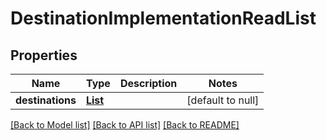 # DestinationImplementationReadList
## Properties

Name | Type | Description | Notes
------------ | ------------- | ------------- | -------------
**destinations** | [**List**](DestinationImplementationRead.md) |  | [default to null]

[[Back to Model list]](../README.md#documentation-for-models) [[Back to API list]](../README.md#documentation-for-api-endpoints) [[Back to README]](../README.md)

